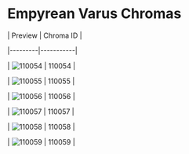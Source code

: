 # Empyrean Varus Chromas


| Preview | Chroma ID |

|---------|-----------|

| ![110054](https://raw.communitydragon.org/latest/plugins/rcp-be-lol-game-data/global/default/v1/champion-chroma-images/110/110054.png) | 110054 |

| ![110055](https://raw.communitydragon.org/latest/plugins/rcp-be-lol-game-data/global/default/v1/champion-chroma-images/110/110055.png) | 110055 |

| ![110056](https://raw.communitydragon.org/latest/plugins/rcp-be-lol-game-data/global/default/v1/champion-chroma-images/110/110056.png) | 110056 |

| ![110057](https://raw.communitydragon.org/latest/plugins/rcp-be-lol-game-data/global/default/v1/champion-chroma-images/110/110057.png) | 110057 |

| ![110058](https://raw.communitydragon.org/latest/plugins/rcp-be-lol-game-data/global/default/v1/champion-chroma-images/110/110058.png) | 110058 |

| ![110059](https://raw.communitydragon.org/latest/plugins/rcp-be-lol-game-data/global/default/v1/champion-chroma-images/110/110059.png) | 110059 |